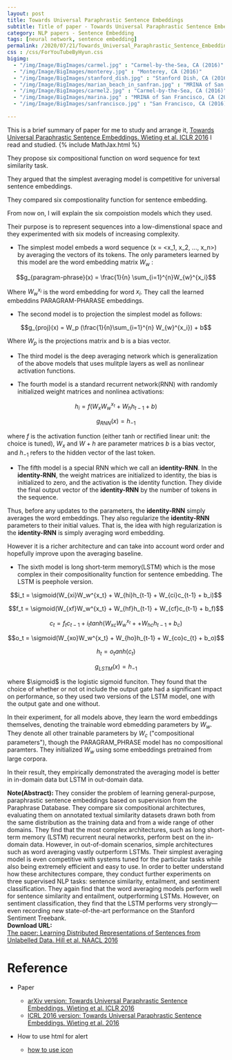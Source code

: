 ```yaml
---
layout: post
title: Towards Universal Paraphrastic Sentence Embeddings
subtitle: Title of paper - Towards Universal Paraphrastic Sentence Embeddings
category: NLP papers - Sentence Embedding
tags: [neural network, sentence embedding]
permalink: /2020/07/21/Towards_Universal_Paraphrastic_Sentence_Embeddings/
css : /css/ForYouTubeByHyun.css
bigimg: 
  - "/img/Image/BigImages/carmel.jpg" : "Carmel-by-the-Sea, CA (2016)"
  - "/img/Image/BigImages/monterey.jpg" : "Monterey, CA (2016)"
  - "/img/Image/BigImages/stanford_dish.jpg" : "Stanford Dish, CA (2016)"
  - "/img/Image/BigImages/marian_beach_in_sanfran.jpg" : "MRINA of San Francisco, CA (2016)"
  - "/img/Image/BigImages/carmel2.jpg" : "Carmel-by-the-Sea, CA (2016)"
  - "/img/Image/BigImages/marina.jpg" : "MRINA of San Francisco, CA (2016)"
  - "/img/Image/BigImages/sanfrancisco.jpg" : "San Francisco, CA (2016)"
  
---
```


This is a brief summary of paper for me to study and arrange it, [Towards Universal Paraphrastic Sentence Embeddings. Wieting et al. ICLR 2016](https://arxiv.org/abs/1511.08198) I read and studied. 
{% include MathJax.html %}


They propose six compositional function on word sequence for text similarity task. 

They argued that the simplest averaging model is competitive for universal sentence embeddings. 

They compared six compostionality function for sentence embedding. 


From now on, I will explain the six compoistion models which they used. 

Their purpose is to represent sequences into a low-dimenstional space and they experimented with six models of increasing complexity. 

- The simplest model embeds a word sequence \(x = <x_1, x_2, ..., x_n>\) by averaging the vectors of its tokens. The only parameters learned by this model are the word embedding matrix $W_w$
:  

$$g_{paragram-phrase}(x) = \frac{1}{n} \sum_{i=1}^{n}W_{w}^{x_i}$$  

Where $W_{w}^{x_i}$ is the word embedding for word $x_i$. They call the learned embeddins PARAGRAM-PHARASE embeddings.

- The second model is to projection the simplest model as follows:

$$g_{proj}(x) = W_p (\frac{1}{n}\sum_{i=1}^{n} W_{w}^{x_i}) + b$$

Where $W_p$ is the projections matrix and b is a bias vector.

- The third model is the deep averaging network which is generalization of the above models that uses mulitple layers as well as nonlinear activation functions.

- The fourth model is a standard recurrent network(RNN) with randomly initialized weight matrices and nonlinea activations:

$$h_i = f(W_xW_w^{x_t} + W_hh_{t-1}+b)$$

$$g_{RNN}(x) = h_{-1}$$

where $f$ is the activation function (either tanh or rectified linear unit: the choice is tuned), $W_x$ and $W+h$ are parameter matrices $b$ is a bias vector, and $h_{-1}$ refers to the hidden vector of the last token.

- The fifth model is a special RNN which we call an **identity-RNN**. In the **identity-RNN**, the weight matrices are initialized to identity, the bias is initialized to zero, and the activation is the identity function. They divide the final output vector of the **identity-RNN** by the number of tokens in the sequence.

Thus, before any updates to the parameters, the **identity-RNN** simply averages the word embeddings. They also regularize the **identity-RNN** parameters to their initial values. That is, the idea with high regularization is  the **identity-RNN** is simply averaging word embedding. 

However it is a richer architecture and can take into account word order and hopefully improve upon the averaging baseline.

- The sixth model is long short-term memory(LSTM) which is the mose complex in their compositionality function for sentence embedding. The LSTM is peephole version.

$$i_t = \sigmoid(W_{xi}W_w^{x_t} + W_{hi}h_{t-1} + W_{ci}c_{t-1} + b_i)$$

$$f_t = \sigmoid(W_{xf}W_w^{x_t} + W_{hf}h_{t-1} + W_{cf}c_{t-1} + b_f)$$

$$c_t = f_tc_{t-1} + i_ttanh(W_{xc}W_w^{x_t} + + W_{hc}h_{t-1} + b_c)$$

$$o_t = \sigmoid(W_{xo}W_w^{x_t} + W_{ho}h_{t-1} + W_{co}c_{t} + b_o)$$

$$h_t = o_tanh(c_t)$$

$$g_{LSTM}(x) = h_{-1}$$

where $\sigmoid$ is the logistic sigmoid funciton. They found that the choice of whether or not ot include the output gate had a significant impact on performance, so they used two versions of the LSTM model, one with the output gate and one without. 

In their experiment, for all models above, they learn the word embeddings themselves, denoting the trainable word ebmedding parameters by $W_w$. They denote all other trainable parameters by $W_c$ ("compositional parameters"), though the PARAGRAM_PHRASE model has no compositional paramters. They initialized $W_w$ using some embeddings pretrained from large corpora.

In their result, they empirically demonstrated the averaging model is better in in-domain data but LSTM in out-domain data.

<div class="alert alert-info" role="alert"><i class="fa fa-info-circle"></i> <b>Note(Abstract): </b>
They consider the problem of learning general-purpose, paraphrastic sentence embeddings based on supervision from the Paraphrase Database. They compare six compositional architectures, evaluating them on annotated textual similarity datasets drawn both from the same distribution as the training data and from a wide range of other domains. They find that the most complex architectures, such as long short-term memory (LSTM) recurrent neural networks, perform best on the in-domain data. However, in out-of-domain scenarios, simple architectures such as word averaging vastly outperform LSTMs. Their simplest averaging model is even competitive with systems tuned for the particular tasks while also being extremely efficient and easy to use. In order to better understand how these architectures compare, they conduct further experiments on three supervised NLP tasks: sentence similarity, entailment, and sentiment classification. They again find that the word averaging models perform well for sentence similarity and entailment, outperforming LSTMs. However, on sentiment classification, they find that the LSTM performs very strongly—even recording new state-of-the-art performance on the Stanford Sentiment Treebank.
</div>
    
<div class="alert alert-success" role="alert"><i class="fa fa-paperclip fa-lg"></i> <b>Download URL: </b><br>
  <a href="https://www.aclweb.org/anthology/N16-1162/">The paper: Learning Distributed Representations of Sentences from Unlabelled Data. Hill et al. NAACL 2016</a>
</div>

# Reference 

- Paper 
  - [arXiv version: Towards Universal Paraphrastic Sentence Embeddings. Wieting et al. ICLR 2016](https://arxiv.org/abs/1511.08198)
  - [ICRL 2016 version: Towards Universal Paraphrastic Sentence Embeddings. Wieting et al. 2016](https://www.aclweb.org/anthology/N16-1162/)
  
- How to use html for alert
  - [how to use icon](http://idratherbewriting.com/documentation-theme-jekyll/mydoc_icons.html)
    






























